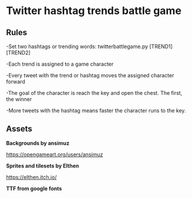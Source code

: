 # Twitter hashtag trends battle game

## Rules

-Set two hashtags or trending words: twitterbattlegame.py [TREND1] [TREND2]

-Each trend is assigned to a game character

-Every tweet with the trend or hashtag moves the assigned character forward

-The goal of the character is reach the key and open the chest. The first, the winner

-More tweets with the hashtag means faster the character runs to the key.

## Assets

**Backgrounds by ansimuz**

https://opengameart.org/users/ansimuz

**Sprites and tilesets by Elthen** 

https://elthen.itch.io/

**TTF from google fonts**



